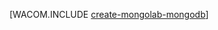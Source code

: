 <properties title="Использование MongoLab для создания базы данных MongoDB в Azure" pageTitle="Использование MongoLab для создания базы данных MongoDB в Azure" metaKeywords="MongoLab MongoDB Azure" description="Узнайте, как использовать MongoLab для создания базы данных MongoDB в Azure." documentationCenter="PHP" services="" authors="" />

[WACOM.INCLUDE [create-mongolab-mongodb](../includes/create-mongolab-mongodb.md)]

